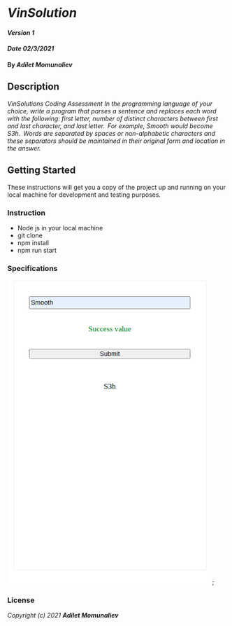 # _VinSolution_

#### _Version 1_
#### _Date 02/3/2021_
#### By _**Adilet Momunaliev**_

## Description

_VinSolutions Coding Assessment In the programming language of your choice, write a program that parses a sentence and replaces each word with the following: first letter, number of distinct characters between first and last character, and last letter.  For example, Smooth would become S3h.  Words are separated by spaces or non-alphabetic characters and these separators should be maintained in their original form and location in the answer._

## Getting Started

These instructions will get you a copy of the project up and running on your local machine for development and testing purposes.

### Instruction

* Node js in your local machine
* git clone
* npm install
* npm run start
### Specifications
  ![min-width:620px](vimSolution.png);

### License

*_Copyright (c) 2021 **Adilet Momunaliev**_*
